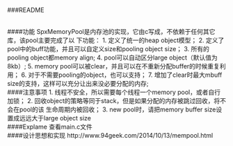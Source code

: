 ###README

<br/>
####功能
SpxMemoryPool是内存池的实现，它由c写成，不依赖于任何其它库，该pool主要完成了以
下功能：  
1. 定义了统一的heap object模型；  
2. 定义了pool中的buff功能，并且可以自定义size和pooling object size；  
3. 所有的pooling object都memory align;  
4. pool可以自动区分large object（默认值为8kb）;  
5. memory pool可以被clear，并且可以在不重新分配buffer的时候重复利用；  
6. 对于不需要pooling的object，也可以支持；  
7. 增加了clear时最大mbuff size的支持，这样可以充分让出来没必要分配的内存;  

<br/>
####注意事项
1. 线程不安全，所以需要每个线程一个memory pool，或者自行加锁；  
2. 回收object的策略等同于stack，但是如果分配的内存被跳过回收，将不会在pool的该
生命周期内被回收；  
3. new pool时，请把memory buffer size设置成远远大于large object size  

<br/>
####Explame
查看main.c文件  

<br/>
####设计思想和实现
http://www.94geek.com/2014/10/13/mempool.html


